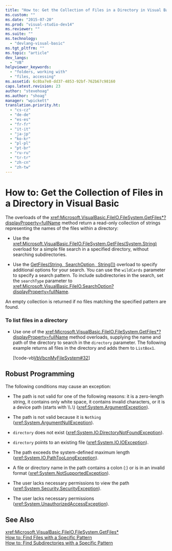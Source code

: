 ```yaml
---
title: "How to: Get the Collection of Files in a Directory in Visual Basic | Microsoft Docs"
ms.custom: ""
ms.date: "2015-07-20"
ms.prod: "visual-studio-dev14"
ms.reviewer: ""
ms.suite: ""
ms.technology: 
  - "devlang-visual-basic"
ms.tgt_pltfrm: ""
ms.topic: "article"
dev_langs: 
  - "VB"
helpviewer_keywords: 
  - "folders, working with"
  - "files, accessing"
ms.assetid: 6c8ba7e8-dd37-4853-92bf-762b67c98160
caps.latest.revision: 23
author: "stevehoag"
ms.author: "shoag"
manager: "wpickett"
translation.priority.ht: 
  - "cs-cz"
  - "de-de"
  - "es-es"
  - "fr-fr"
  - "it-it"
  - "ja-jp"
  - "ko-kr"
  - "pl-pl"
  - "pt-br"
  - "ru-ru"
  - "tr-tr"
  - "zh-cn"
  - "zh-tw"
---
```

# How to: Get the Collection of Files in a Directory in Visual Basic
The overloads of the <xref:Microsoft.VisualBasic.FileIO.FileSystem.GetFiles*?displayProperty=fullName> method return a read-only collection of strings representing the names of the files within a directory:  
  
-   Use the <xref:Microsoft.VisualBasic.FileIO.FileSystem.GetFiles(System.String)> overload for a simple file search in a specified directory, without searching subdirectories.  
  
-   Use the [GetFiles(String, SearchOption, String\[\])](assetId:///M:Microsoft.VisualBasic.FileIO.FileSystem.GetFiles(System.String,Microsoft.VisualBasic.FileIO.SearchOption,System.String[])?qualifyHint=False&autoUpgrade=False) overload to specify additional options for your search. You can use the `wildCards` parameter to specify a search pattern. To include subdirectories in the search, set the `searchType` parameter to <xref:Microsoft.VisualBasic.FileIO.SearchOption?displayProperty=fullName>.  
  
 An empty collection is returned if no files matching the specified pattern are found.  
  
### To list files in a directory  
  
-   Use one of the <xref:Microsoft.VisualBasic.FileIO.FileSystem.GetFiles*?displayProperty=fullName> method overloads, supplying the name and path of the directory to search in the `directory` parameter. The following example returns all files in the directory and adds them to `ListBox1`.  
  
     [!code-vb[VbVbcnMyFileSystem#32](../../../../visual-basic/developing-apps/programming/drives-directories-files/codesnippet/VisualBasic/how-to-get-the-collection-of-files-in-a-directory_1.vb)]  
  
## Robust Programming  
 The following conditions may cause an exception:  
  
-   The path is not valid for one of the following reasons: it is a zero-length string, it contains only white space, it contains invalid characters, or it is a device path (starts with \\\\.\\) (<xref:System.ArgumentException>).  
  
-   The path is not valid because it is `Nothing` (<xref:System.ArgumentNullException>).  
  
-   `directory` does not exist (<xref:System.IO.DirectoryNotFoundException>).  
  
-   `directory` points to an existing file (<xref:System.IO.IOException>).  
  
-   The path exceeds the system-defined maximum length (<xref:System.IO.PathTooLongException>).  
  
-   A file or directory name in the path contains a colon (:) or is in an invalid format (<xref:System.NotSupportedException>).  
  
-   The user lacks necessary permissions to view the path (<xref:System.Security.SecurityException>).  
  
-   The user lacks necessary permissions (<xref:System.UnauthorizedAccessException>).  
  
## See Also  
 <xref:Microsoft.VisualBasic.FileIO.FileSystem.GetFiles*>   
 [How to: Find Files with a Specific Pattern](../../../../visual-basic/developing-apps/programming/drives-directories-files/how-to-find-files-with-a-specific-pattern.md)   
 [How to: Find Subdirectories with a Specific Pattern](../../../../visual-basic/developing-apps/programming/drives-directories-files/how-to-find-subdirectories-with-a-specific-pattern.md)